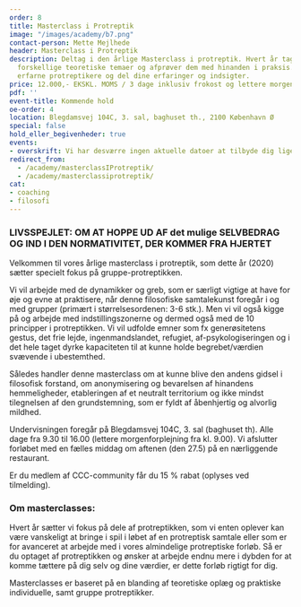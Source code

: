 ```yaml
---
order: 8
title: Masterclass i Protreptik
image: "/images/academy/b7.png"
contact-person: Mette Mejlhede
header: Masterclass i Protreptik
description: Deltag i den årlige Masterclass i protreptik. Hvert år tager vi fat på
  forskellige teoretiske temaer og afprøver dem med hinanden i praksis. Mød andre
  erfarne protreptikere og del dine erfaringer og indsigter.
price: 12.000,- EKSKL. MOMS / 3 dage inklusiv frokost og lettere morgenforplejning
pdf: ''
event-title: Kommende hold
oe-order: 4
location: Blegdamsvej 104C, 3. sal, baghuset th., 2100 København Ø
special: false
hold_eller_begivenheder: true
events:
- overskrift: Vi har desværre ingen aktuelle datoer at tilbyde dig lige nu. Kontakt os meget gerne for mere information på info@copenhagencoaching.dk
redirect_from:
  - /academy/masterclassIProtreptik/
  - /academy/masterclassiprotreptik/
cat:
- coaching
- filosofi
---
```

### LIVSSPEJLET: OM AT HOPPE UD AF det mulige SELVBEDRAG OG IND I DEN NORMATIVITET, DER KOMMER FRA HJERTET

Velkommen til vores årlige masterclass i protreptik, som dette år (2020) sætter specielt fokus på gruppe-protreptikken.

Vi vil arbejde med de dynamikker og greb, som er særligt vigtige at have for øje og evne at praktisere, når denne filosofiske samtalekunst foregår i og med grupper (primært i størrelsesordenen: 3-6 stk.). Men vi vil også kigge på og arbejde med indstillingszonerne og dermed også med de 10 principper i protreptikken.
Vi vil udfolde emner som fx generøsitetens gestus, det frie lejde, ingenmandslandet, refugiet, af-psykologiseringen og i det hele taget dyrke kapaciteten til at kunne holde begrebet/værdien svævende i ubestemthed.

Således handler denne masterclass om at kunne blive den andens gidsel i filosofisk forstand, om anonymisering og bevarelsen af hinandens hemmeligheder, etableringen af et neutralt territorium og ikke mindst tilegnelsen af den grundstemning, som er fyldt af åbenhjertig og alvorlig mildhed.

Undervisningen foregår på Blegdamsvej 104C, 3. sal (baghuset th). Alle dage fra 9.30 til 16.00 (lettere morgenforplejning fra kl. 9.00). Vi afslutter forløbet med en fælles middag om aftenen (den 27.5) på en nærliggende restaurant.

Er du medlem af CCC-community får du 15 % rabat (oplyses ved tilmelding).

### Om masterclasses:

Hvert år sætter vi fokus på dele af protreptikken, som vi enten oplever kan være vanskeligt at bringe i spil i løbet af en protreptisk samtale eller som er for avanceret at arbejde med i vores almindelige protreptiske forløb. Så er du optaget af protreptikken og ønsker at arbejde endnu mere i dybden for at komme tættere på dig selv og dine værdier, er dette forløb rigtigt for dig.

Masterclasses er baseret på en blanding af teoretiske oplæg og praktiske individuelle, samt gruppe protreptikker.